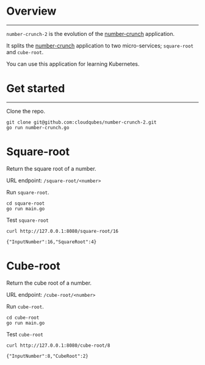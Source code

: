 # Overview
---
`number-crunch-2` is the evolution of the [number-crunch] application.

It splits the [number-crunch] application to two micro-services; `square-root` and `cube-root`.

You can use this application for learning Kubernetes.



# Get started
---
Clone the repo.
```shell
git clone git@github.com:cloudqubes/number-crunch-2.git
go run number-crunch.go
```

# Square-root

Return the square root of a number.

URL endpoint: `/square-root/<number>`


Run `square-root`.
```shell
cd square-root
go run main.go
```

Test `square-root`
```shell
curl http://127.0.0.1:8080/square-root/16
```

```shell
{"InputNumber":16,"SquareRoot":4}
```

# Cube-root

Return the cube root of a number.

URL endpoint: `/cube-root/<number>`

Run `cube-root`.
```shell
cd cube-root
go run main.go
```

Test `cube-root`
```shell
curl http://127.0.0.1:8080/cube-root/8
```

```shell
{"InputNumber":8,"CubeRoot":2}
```

[number-crunch]: https://github.com/cloudqubes/number-crunch